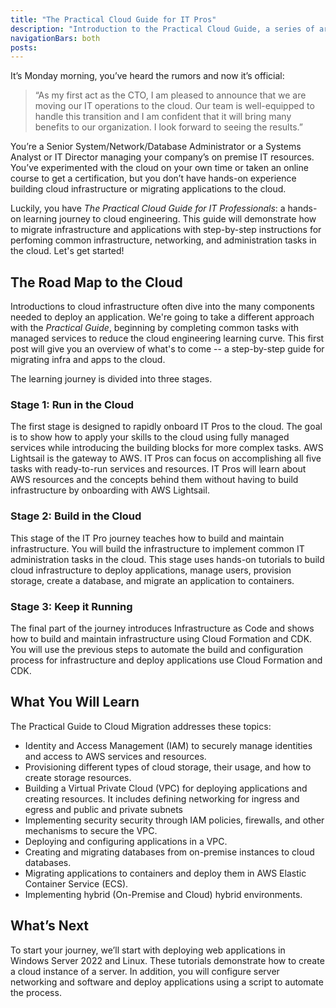 ```yaml
---
title: "The Practical Cloud Guide for IT Pros"
description: "Introduction to the Practical Cloud Guide, a series of articles and tutorials to help IT Administrators and Pros successfully transition to the cloud"
navigationBars: both
posts:
--- 
```


It’s Monday morning, you’ve heard the rumors and now it’s official:

> “As my first act as the CTO, I am pleased to announce that we are moving our IT operations to the cloud. Our team is well-equipped to handle this transition and I am confident that it will bring many benefits to our organization. I look forward to seeing the results.”

You’re a Senior System/Network/Database Administrator or a Systems Analyst or IT Director managing your company’s on premise IT resources. You’ve experimented with the cloud on your own time or taken an online course to get a certification, but you don’t have hands-on experience building cloud infrastructure or migrating applications to the cloud.

Luckily, you have *The Practical Cloud Guide for IT Professionals*: a hands-on learning journey to cloud engineering. This guide will demonstrate how to migrate infrastructure and applications with step-by-step instructions for perfoming common infrastructure, networking, and administration tasks in the cloud. Let's get started!

## The Road Map to the Cloud

Introductions to cloud infrastructure often dive into the many components needed to deploy an application. We're going to take a different approach with the *Practical Guide*, beginning by completing common tasks with managed services to reduce the cloud engineering learning curve. This first post will give you an overview of what's to come -- a step-by-step guide for migrating infra and apps to the cloud.

The learning journey is divided into three stages. 

### Stage 1: Run in the Cloud

The first stage is designed to rapidly onboard IT Pros to the cloud. The goal is to show how to apply your skills to the cloud using fully managed services while introducing the building blocks for more complex tasks. AWS Lightsail is the gateway to AWS. IT Pros can focus on accomplishing all five tasks with ready-to-run services and resources. IT Pros will learn about AWS resources and the concepts behind them without having to build infrastructure by onboarding with AWS Lightsail.

### Stage 2: Build in the Cloud

This stage of the IT Pro journey teaches how to build and maintain infrastructure. You will build the infrastructure to implement common IT administration tasks in the cloud. This stage uses hands-on tutorials to build cloud infrastructure to deploy applications, manage users, provision storage, create a database, and migrate an application to containers.

### Stage 3: Keep it Running

The final part of the journey introduces Infrastructure as Code and shows how to build and maintain infrastructure using Cloud Formation and CDK. You will use the previous steps to automate the build and configuration process for infrastructure and deploy applications use Cloud Formation and CDK.

## What You Will Learn

The Practical Guide to Cloud Migration addresses these topics:

- Identity and Access Management (IAM) to securely manage identities and access to AWS services and resources.
- Provisioning different types of cloud storage, their usage, and how to create storage resources. 
- Building a Virtual Private Cloud (VPC) for deploying applications and creating resources. It includes defining networking for ingress and egress and public and private subnets
- Implementing security security through IAM policies, firewalls, and other mechanisms to secure the VPC. 
- Deploying and configuring applications in a VPC.
- Creating and migrating databases from on-premise instances to cloud databases.
- Migrating applications to containers and deploy them in AWS Elastic Container Service (ECS).
- Implementing hybrid (On-Premise and Cloud) hybrid environments.

## What’s Next

To start your journey, we’ll start with deploying web applications in Windows Server 2022 and Linux. These tutorials demonstrate how to create a cloud instance of a server. In addition, you will configure server networking and software and deploy applications using a script to automate the process. 